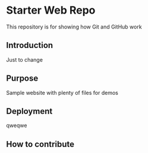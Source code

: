 # Starter Web Repo

This repository is for showing how Git and GitHub work

## Introduction

Just to change

## Purpose

Sample website with plenty of files for demos

## Deployment

qweqwe

## How to contribute